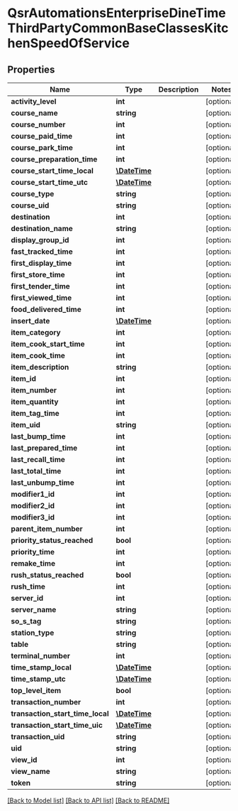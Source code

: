 # QsrAutomationsEnterpriseDineTimeThirdPartyCommonBaseClassesKitchenSpeedOfService

## Properties
Name | Type | Description | Notes
------------ | ------------- | ------------- | -------------
**activity_level** | **int** |  | [optional] 
**course_name** | **string** |  | [optional] 
**course_number** | **int** |  | [optional] 
**course_paid_time** | **int** |  | [optional] 
**course_park_time** | **int** |  | [optional] 
**course_preparation_time** | **int** |  | [optional] 
**course_start_time_local** | [**\DateTime**](\DateTime.md) |  | [optional] 
**course_start_time_utc** | [**\DateTime**](\DateTime.md) |  | [optional] 
**course_type** | **string** |  | [optional] 
**course_uid** | **string** |  | [optional] 
**destination** | **int** |  | [optional] 
**destination_name** | **string** |  | [optional] 
**display_group_id** | **int** |  | [optional] 
**fast_tracked_time** | **int** |  | [optional] 
**first_display_time** | **int** |  | [optional] 
**first_store_time** | **int** |  | [optional] 
**first_tender_time** | **int** |  | [optional] 
**first_viewed_time** | **int** |  | [optional] 
**food_delivered_time** | **int** |  | [optional] 
**insert_date** | [**\DateTime**](\DateTime.md) |  | [optional] 
**item_category** | **int** |  | [optional] 
**item_cook_start_time** | **int** |  | [optional] 
**item_cook_time** | **int** |  | [optional] 
**item_description** | **string** |  | [optional] 
**item_id** | **int** |  | [optional] 
**item_number** | **int** |  | [optional] 
**item_quantity** | **int** |  | [optional] 
**item_tag_time** | **int** |  | [optional] 
**item_uid** | **string** |  | [optional] 
**last_bump_time** | **int** |  | [optional] 
**last_prepared_time** | **int** |  | [optional] 
**last_recall_time** | **int** |  | [optional] 
**last_total_time** | **int** |  | [optional] 
**last_unbump_time** | **int** |  | [optional] 
**modifier1_id** | **int** |  | [optional] 
**modifier2_id** | **int** |  | [optional] 
**modifier3_id** | **int** |  | [optional] 
**parent_item_number** | **int** |  | [optional] 
**priority_status_reached** | **bool** |  | [optional] 
**priority_time** | **int** |  | [optional] 
**remake_time** | **int** |  | [optional] 
**rush_status_reached** | **bool** |  | [optional] 
**rush_time** | **int** |  | [optional] 
**server_id** | **int** |  | [optional] 
**server_name** | **string** |  | [optional] 
**so_s_tag** | **string** |  | [optional] 
**station_type** | **string** |  | [optional] 
**table** | **string** |  | [optional] 
**terminal_number** | **int** |  | [optional] 
**time_stamp_local** | [**\DateTime**](\DateTime.md) |  | [optional] 
**time_stamp_utc** | [**\DateTime**](\DateTime.md) |  | [optional] 
**top_level_item** | **bool** |  | [optional] 
**transaction_number** | **int** |  | [optional] 
**transaction_start_time_local** | [**\DateTime**](\DateTime.md) |  | [optional] 
**transaction_start_time_uic** | [**\DateTime**](\DateTime.md) |  | [optional] 
**transaction_uid** | **string** |  | [optional] 
**uid** | **string** |  | [optional] 
**view_id** | **int** |  | [optional] 
**view_name** | **string** |  | [optional] 
**token** | **string** |  | [optional] 

[[Back to Model list]](../README.md#documentation-for-models) [[Back to API list]](../README.md#documentation-for-api-endpoints) [[Back to README]](../README.md)


